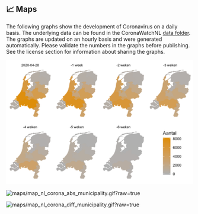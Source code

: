## :chart_with_upwards_trend: Maps

The following graphs show the development of Coronavirus on a daily basis. The underlying data can be found in the 
CoronaWatchNL [data folder](https://github.com/J535D165/CoronaWatchNL/tree/master/data). The graphs are updated on an hourly basis and were generated automatically. Please validate the numbers in the graphs before publishing. See the license section for information about sharing the graphs.

![maps/map_province.png](/maps/map_province.png)

![maps/map_nl_corona_abs_municipality.gif?raw=true](/maps/map_nl_corona_abs_municipality.gif?raw=true)

![maps/map_nl_corona_diff_municipality.gif?raw=true](/maps/map_nl_corona_diff_municipality.gif?raw=true)
